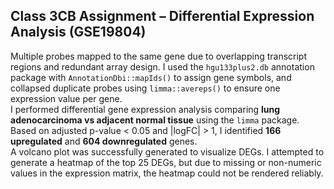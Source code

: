 ## Class 3CB Assignment – Differential Expression Analysis (GSE19804)

Multiple probes mapped to the same gene due to overlapping transcript regions and redundant array design. I used the `hgu133plus2.db` annotation package with `AnnotationDbi::mapIds()` to assign gene symbols, and collapsed duplicate probes using `limma::avereps()` to ensure one expression value per gene.  
I performed differential gene expression analysis comparing **lung adenocarcinoma vs adjacent normal tissue** using the `limma` package.  
Based on adjusted p-value < 0.05 and |logFC| > 1, I identified **166 upregulated** and **604 downregulated** genes.  
A volcano plot was successfully generated to visualize DEGs. I attempted to generate a heatmap of the top 25 DEGs, but due to missing or non-numeric values in the expression matrix, the heatmap could not be rendered reliably.
